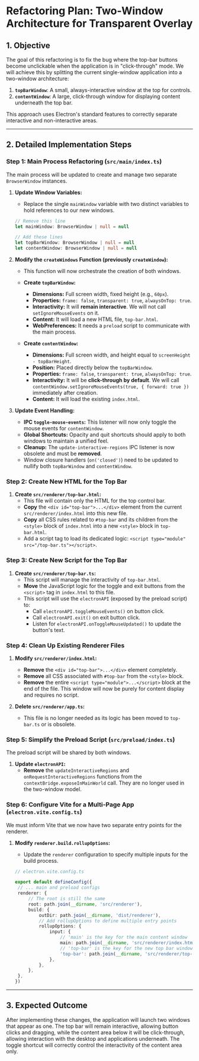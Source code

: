 # Refactoring Plan: Two-Window Architecture for Transparent Overlay

## 1. Objective

The goal of this refactoring is to fix the bug where the top-bar buttons become
unclickable when the application is in "click-through" mode. We will achieve
this by splitting the current single-window application into a two-window
architecture:

1. **`topBarWindow`**: A small, always-interactive window at the top for
   controls.
2. **`contentWindow`**: A large, click-through window for displaying content
   underneath the top bar.

This approach uses Electron's standard features to correctly separate
interactive and non-interactive areas.

---

## 2. Detailed Implementation Steps

### Step 1: Main Process Refactoring (`src/main/index.ts`)

The main process will be updated to create and manage two separate
`BrowserWindow` instances.

1. **Update Window Variables:**
   - Replace the single `mainWindow` variable with two distinct variables to
     hold references to our new windows.
   ```typescript
   // Remove this line
   let mainWindow: BrowserWindow | null = null

   // Add these lines
   let topBarWindow: BrowserWindow | null = null
   let contentWindow: BrowserWindow | null = null
   ```

2. **Modify the `createWindows` Function (previously `createWindow`):**
   - This function will now orchestrate the creation of both windows.

   - **Create `topBarWindow`:**
     - **Dimensions:** Full screen width, fixed height (e.g., `60px`).
     - **Properties:** `frame: false`, `transparent: true`, `alwaysOnTop: true`.
     - **Interactivity:** It will **remain interactive**. We will not call
       `setIgnoreMouseEvents` on it.
     - **Content:** It will load a new HTML file, `top-bar.html`.
     - **WebPreferences:** It needs a `preload` script to communicate with the
       main process.

   - **Create `contentWindow`:**
     - **Dimensions:** Full screen width, and height equal to
       `screenHeight - topBarHeight`.
     - **Position:** Placed directly below the `topBarWindow`.
     - **Properties:** `frame: false`, `transparent: true`, `alwaysOnTop: true`.
     - **Interactivity:** It will be **click-through by default**. We will call
       `contentWindow.setIgnoreMouseEvents(true, { forward: true })` immediately
       after creation.
     - **Content:** It will load the existing `index.html`.

3. **Update Event Handling:**
   - **IPC `toggle-mouse-events`:** This listener will now only toggle the mouse
     events for `contentWindow`.
   - **Global Shortcuts:** Opacity and quit shortcuts should apply to both
     windows to maintain a unified feel.
   - **Cleanup:** The `update-interactive-regions` IPC listener is now obsolete
     and must be **removed**.
   - Window closure handlers (`on('closed')`) need to be updated to nullify both
     `topBarWindow` and `contentWindow`.

### Step 2: Create New HTML for the Top Bar

1. **Create `src/renderer/top-bar.html`:**
   - This file will contain only the HTML for the top control bar.
   - **Copy** the `<div id="top-bar">...</div>` element from the current
     `src/renderer/index.html` into this new file.
   - **Copy** all CSS rules related to `#top-bar` and its children from the
     `<style>` block of `index.html` into a new `<style>` block in
     `top-bar.html`.
   - Add a script tag to load its dedicated logic:
     `<script type="module" src="/top-bar.ts"></script>`.

### Step 3: Create New Script for the Top Bar

1. **Create `src/renderer/top-bar.ts`:**
   - This script will manage the interactivity of `top-bar.html`.
   - **Move** the JavaScript logic for the toggle and exit buttons from the
     `<script>` tag in `index.html` to this file.
   - This script will use the `electronAPI` (exposed by the preload script) to:
     - Call `electronAPI.toggleMouseEvents()` on button click.
     - Call `electronAPI.exit()` on exit button click.
     - Listen for `electronAPI.onToggleMouseUpdated()` to update the button's
       text.

### Step 4: Clean Up Existing Renderer Files

1. **Modify `src/renderer/index.html`:**
   - **Remove** the `<div id="top-bar">...</div>` element completely.
   - **Remove** all CSS associated with `#top-bar` from the `<style>` block.
   - **Remove** the entire `<script type="module">...</script>` block at the end
     of the file. This window will now be purely for content display and
     requires no script.

2. **Delete `src/renderer/app.ts`:**
   - This file is no longer needed as its logic has been moved to `top-bar.ts`
     or is obsolete.

### Step 5: Simplify the Preload Script (`src/preload/index.ts`)

The preload script will be shared by both windows.

1. **Update `electronAPI`:**
   - **Remove** the `updateInteractiveRegions` and `onRequestInteractiveRegions`
     functions from the `contextBridge.exposeInMainWorld` call. They are no
     longer used in the two-window model.

### Step 6: Configure Vite for a Multi-Page App (`electron.vite.config.ts`)

We must inform Vite that we now have two separate entry points for the renderer.

1. **Modify `renderer.build.rollupOptions`:**
   - Update the `renderer` configuration to specify multiple inputs for the
     build process.

   ```typescript
   // electron.vite.config.ts

   export default defineConfig({
   	// ... main and preload configs
   	renderer: {
   		// The root is still the same
   		root: path.join(__dirname, 'src/renderer'),
   		build: {
   			outDir: path.join(__dirname, 'dist/renderer'),
   			// Add rollupOptions to define multiple entry points
   			rollupOptions: {
   				input: {
   					// 'main' is the key for the main content window
   					main: path.join(__dirname, 'src/renderer/index.html'),
   					// 'top-bar' is the key for the new top bar window
   					'top-bar': path.join(__dirname, 'src/renderer/top-bar.html'),
   				},
   			},
   		},
   	},
   })
   ```

---

## 3. Expected Outcome

After implementing these changes, the application will launch two windows that
appear as one. The top bar will remain interactive, allowing button clicks and
dragging, while the content area below it will be click-through, allowing
interaction with the desktop and applications underneath. The toggle shortcut
will correctly control the interactivity of the content area only.

